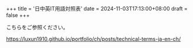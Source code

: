 +++
title = '日中英IT用語対照表'
date = 2024-11-03T17:13:00+08:00
draft = false
+++

こちらをご参照ください。

<https://luxun1910.github.io/portfolio/ch/posts/technical-terms-ja-en-ch/>
